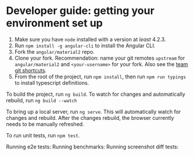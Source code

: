 # Developer guide: getting your environment set up

1. Make sure you have `node` installed with a version at _least_ 4.2.3.
2. Run `npm install -g angular-cli` to install the Angular CLI.
3. Fork the `angular/material2` repo. 
4. Clone your fork. 
   Recommendation: name your git remotes `upstream` for `angular/material2`
   and `<your-username>` for your fork. Also see the [team git shortcuts](https://github.com/angular/material2/wiki/Team-git----bash-shortcuts).
5. From the root of the project, run `npm install`, then run `npm run typings` to install typescript definitions.


To build the project, run `ng build`. 
To watch for changes and automatically rebuild, run `ng build --watch`

To bring up a local server, run `ng serve`. This will automatically watch for changes and rebuild.
After the changes rebuild, the browser currently needs to be manually refreshed.

To run unit tests, run `npm test`.

Running e2e tests: <not yet implemented>
Running benchmarks: <not yet implemented>
Running screenshot diff tests: <not yet implemented>
